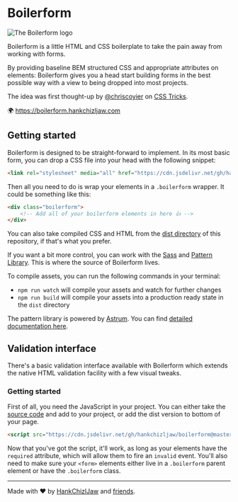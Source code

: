 # Boilerform

<img src="https://s3-us-west-2.amazonaws.com/s.cdpn.io/174183/share.png" style="max-width: 100%" alt="The Boilerform logo" />

Boilerform is a little HTML and CSS boilerplate to take the pain away from working with forms.

By providing baseline BEM structured CSS and appropriate attributes on elements: Boilerform gives you a head start building forms in the best possible way with a view to being dropped into most projects.

The idea was first thought-up by [@chriscoyier](https://twitter.com/chriscoyier) on [CSS Tricks](https://css-tricks.com/boilerform).

🌍 <https://boilerform.hankchizljaw.com>


## Getting started
Boilerform is designed to be straight-forward to implement. In its most basic form, you can drop a CSS file into your head with the following snippet:

```html
<link rel="stylesheet" media="all" href="https://cdn.jsdelivr.net/gh/hankchizljaw/boilerform@master/dist/css/boilerform.min.css?v=1.1.1" />
```

Then all you need to do is wrap your elements in a `.boilerform` wrapper. It could be something like this:

```html
<div class="boilerform">
    <!-- Add all of your boilerform elements in here 👍 -->
</div>
```

You can also take compiled CSS and HTML from the [dist directory](https://github.com/hankchizljaw/boilerform/tree/master/dist/) of this repository, if that's what you prefer.

If you want a bit more control, you can work with the [Sass](https://github.com/hankchizljaw/boilerform/tree/master/assets/scss) and [Pattern Library](https://github.com/hankchizljaw/boilerform/tree/master/pattern-library). This is where the source of Boilerform lives.

To compile assets, you can run the following commands in your terminal:

- `npm run watch` will compile your assets and watch for further changes
- `npm run build` will compile your assets into a production ready state in the `dist` directory

The pattern library is powered by [Astrum](http://astrum.nodividestudio.com/). You can find [detailed documentation here](https://github.com/NoDivide/Astrum).

## Validation interface

There's a basic validation interface available with Boilerform which extends the native HTML validation facility with a few visual tweaks.
### Getting started

First of all, you need the JavaScript in your project. You can either take the [source code](https://github.com/hankchizljaw/boilerform/blob/master/assets/js/modules/validation.js) and add to your project, or add the dist version to bottom of your page.

```html
<script src="https://cdn.jsdelivr.net/gh/hankchizljaw/boilerform@master/dist/js/boilerform.min.js?v=1.1.1" async defer></script>
```

Now that you've got the script, it'll work, as long as your elements have the `required` attribute, which will allow them to fire an `invalid` event. You'll also need to make sure your `<form>` elements either live in a `.boilerform` parent element or have the `.boilerform` class.

---

Made with ❤️ by [HankChizlJaw](https://twitter.com/hankchizljaw) and [friends](https://github.com/hankchizljaw/boilerform/graphs/contributors).
